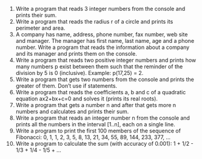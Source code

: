 1.	Write a program that reads 3 integer numbers from the console and prints their sum.
2.	Write a program that reads the radius r of a circle and prints its perimeter and area.
3.	A company has name, address, phone number, fax number, web site and manager. The manager has first name, last name, age and a phone number. Write a program that reads the information about a company and its manager and prints them on the console.
4.	Write a program that reads two positive integer numbers and prints how many numbers p exist between them such that the reminder of the division by 5 is 0 (inclusive). Example: p(17,25) = 2.
5.	Write a program that gets two numbers from the console and prints the greater of them. Don’t use if statements.
6.	Write a program that reads the coefficients a, b and c of a quadratic equation ax2+bx+c=0 and solves it (prints its real roots).
7.	Write a program that gets a number n and after that gets more n numbers and calculates and prints their sum. 
8.	Write a program that reads an integer number n from the console and prints all the numbers in the interval [1..n], each on a single line.
9.	Write a program to print the first 100 members of the sequence of Fibonacci: 0, 1, 1, 2, 3, 5, 8, 13, 21, 34, 55, 89, 144, 233, 377, …
10.	Write a program to calculate the sum (with accuracy of 0.001): 1 + 1/2 - 1/3 + 1/4 - 1/5 + ...
